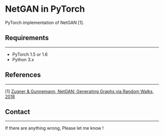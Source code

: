 # **NetGAN in PyTorch**

PyTorch implementation of NetGAN [1].

## **Requirements**

----

* PyTorch 1.5 or 1.6
* Python 3.x

## **References**

-----

[1] [Zugner & Gunnemann, NetGAN: Generating Graphs via Random Walks, 2018](https://arxiv.org/abs/1803.00816)

## **Contact**

----

If there are anything wrong, Please let me know !